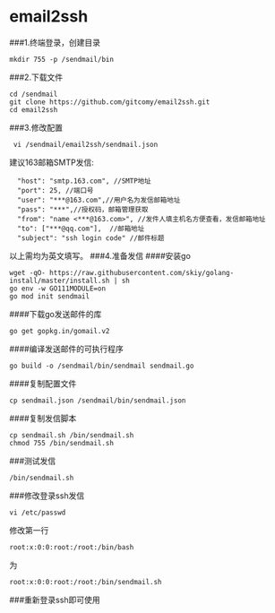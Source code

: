 # email2ssh
###1.终端登录，创建目录

```
mkdir 755 -p /sendmail/bin
```
###2.下载文件
```
cd /sendmail
git clone https://github.com/gitcomy/email2ssh.git
cd email2ssh
```
###3.修改配置
```
 vi /sendmail/email2ssh/sendmail.json
```
建议163邮箱SMTP发信:
```
  "host": "smtp.163.com", //SMTP地址
  "port": 25, //端口号
  "user": "***@163.com",//用户名为发信邮箱地址
  "pass": "***",//授权码，邮箱管理获取
  "from": "name <***@163.com>", //发件人填主机名方便查看，发信邮箱地址
  "to": ["***@qq.com"],  //邮箱地址
  "subject": "ssh login code" //邮件标题
```
以上需均为英文填写。
###4.准备发信
####安装go
```
wget -qO- https://raw.githubusercontent.com/skiy/golang-install/master/install.sh | sh
go env -w GO111MODULE=on
go mod init sendmail
```
####下载go发送邮件的库
```
go get gopkg.in/gomail.v2
```
####编译发送邮件的可执行程序
```
go build -o /sendmail/bin/sendmail sendmail.go
```
####复制配置文件
```
cp sendmail.json /sendmail/bin/sendmail.json
```
####复制发信脚本
```
cp sendmail.sh /bin/sendmail.sh
chmod 755 /bin/sendmail.sh
```
###测试发信
```
/bin/sendmail.sh
```
###修改登录ssh发信
```
vi /etc/passwd
```
修改第一行
```
root:x:0:0:root:/root:/bin/bash
```
为
```
root:x:0:0:root:/root:/bin/sendmail.sh
```
###重新登录ssh即可使用
